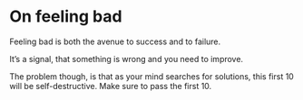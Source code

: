 # On feeling bad


Feeling bad is both the avenue to success and to failure.

It’s a signal, that something is wrong and you need to improve.

The problem though, is that as your mind searches for solutions, this first 10
will be self-destructive. Make sure to pass the first 10.

